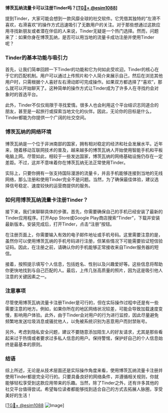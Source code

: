 **博茨瓦纳流量卡可以注册Tinder吗？[[TG💪+ @esim1088](https://t.me/s/esim1088)]**

提到Tinder，大家可能会想到一款风靡全球的社交软件。它凭借其独特的“左滑不喜欢，右滑喜欢”的操作方式迅速吸引了无数用户的关注。对于那些想通过这款应用寻找新朋友或者潜在伴侣的人来说，Tinder无疑是一个热门选择。然而，问题来了：如果你身在博茨瓦纳，是否可以用当地的流量卡成功注册并使用Tinder呢？

### Tinder的基本功能与吸引力

首先，让我们简单回顾一下Tinder的功能和它为何如此受欢迎。Tinder的核心在于它的匹配机制。用户可以通过上传照片和个人简介来展示自己，然后在浏览其他用户时，只需根据个人喜好左右滑动即可完成操作。如果双方都选择了“喜欢”，那么就可以开始聊天了。这种简单的操作方式让Tinder成为了许多人在寻找约会对象时的首选平台。

此外，Tinder不仅仅局限于寻找爱情。很多人也会利用这个平台结识志同道合的朋友，甚至是一起旅行或探索当地文化的伙伴。因此，无论你的目标是什么，Tinder都能为你提供一个广阔的社交空间。

### 博茨瓦纳的网络环境

博茨瓦纳是一个位于非洲南部的国家，拥有相对稳定的经济和社会发展水平。近年来，随着移动互联网技术的普及，越来越多的博茨瓦纳人开始使用智能手机和平板电脑上网。尽管如此，相较于一些发达国家，博茨瓦纳的网络基础设施仍存在一定差距。不过，这并不意味着你在博茨瓦纳无法正常使用Tinder。

实际上，只要你拥有一张支持国际漫游的流量卡，并且手机能够连接到当地的无线网络，那么注册和使用Tinder完全不是问题。当然，为了确保最佳体验，建议选择信号稳定、速度较快的运营商提供的服务。

### 如何用博茨瓦纳流量卡注册Tinder？

接下来，我们来聊聊具体的步骤。首先，你需要确保自己的手机已经安装了最新的Tinder应用程序。打开App Store或Google Play商店搜索“Tinder”，下载并安装最新版本。安装完成后，打开Tinder，点击“注册”按钮。

在注册页面上，你需要输入有效的电子邮件地址或手机号码。这里需要注意的是，虽然你可以使用博茨瓦纳的手机号码进行注册，但某些情况下可能需要验证短信验证码。因此，在注册之前，请确认你的手机能够正常接收来自Tinder服务器的短信。

接着，按照提示填写个人信息，包括姓名、性别以及兴趣爱好等。这些信息将帮助你更快地找到与自己匹配的人。最后，上传几张高质量的照片，因为这是吸引他人注意的关键因素之一。

### 注意事项

尽管使用博茨瓦纳流量卡注册Tinder是可行的，但在实际操作过程中还是有一些需要注意的地方。例如，如果你所在的地区网络状况较差，可能会导致加载速度变慢，影响用户体验。此外，由于Tinder会对用户的行为进行监控，因此尽量避免频繁地发送垃圾消息或骚扰他人，以免被系统识别为恶意用户而封禁账号。

另外，考虑到隐私安全问题，建议不要随意添加陌生人的好友请求，尤其是那些看起来过于热情或者要求过多私人信息的用户。保持警惕，保护好自己的个人信息始终是最基本的原则。

### 结语

综上所述，无论是从技术层面还是实际操作角度来看，使用博茨瓦纳流量卡注册并使用Tinder都是完全可行的。只要具备良好的网络条件，并遵循相关规则，你就能够轻松享受到这款应用带来的乐趣。当然，除了Tinder之外，还有许多其他的社交平台值得尝试。希望每位读者都能够找到适合自己的方式去拓展人脉圈，享受美好的生活！

[[TG💪+ @esim1088](https://t.me/s/esim1088) ![Image](https://i.postimg.cc/4NQfJmqS/Snipaste-2025-05-13-00-14-12.png)]